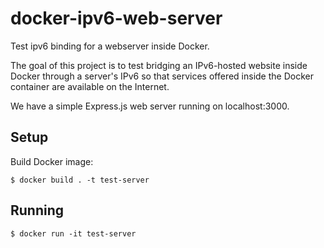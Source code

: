 # docker-ipv6-web-server
Test ipv6 binding for a webserver inside Docker.

The goal of this project is to test bridging an IPv6-hosted website inside Docker through a server's IPv6 so that services offered inside the Docker container are available on the Internet.

We have a simple Express.js web server running on localhost:3000.

## Setup

Build Docker image:

```
$ docker build . -t test-server
```

## Running

```
$ docker run -it test-server
```
